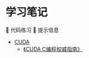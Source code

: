 # 学习笔记
📝 代码练习
📌 提示信息
- [CUDA](./cuda)
    - [《CUDA C编程权威指南》](./cuda/professional_cuda_c_programming)